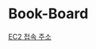 # Book-Board
[EC2 접속 주소](http://ec2-54-180-107-155.ap-northeast-2.compute.amazonaws.com:8080/api/v1/books)
